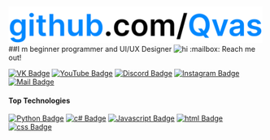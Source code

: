 <img src="github.com-Qvas.png" width="500px">
##I m beginner programmer and UI/UX Designer <img src="https://user-images.githubusercontent.com/1303154/88677602-1635ba80-d120-11ea-84d8-d263ba5fc3c0.gif" width="40px" alt="hi">
:mailbox: Reach me out!

[![VK Badge](https://img.shields.io/badge/-Pavel_Rogozhkin-1ca0f1?style=flat&labelColor=1ca0f1&logo=VK&logoColor=white)](https://vk.com/rogozhkin) [![YouTube Badge](https://img.shields.io/badge/-Qvas-e74c3c?style=flat&labelColor=e74c3c&logo=youtube&logoColor=white)](https://youtube.com/Qvas777) [![Discord Badge](https://img.shields.io/badge/-Qvas%237777-5865F2?style=flat&labelColor=5865F2&logo=Discord&logoColor=white)](https://discord.gg/7tESNGn) [![Instagram Badge](https://img.shields.io/badge/-@Qvas777-e84393?style=flat&labelColor=e84393&logo=instagram&logoColor=white)](https://instagram.com/Qvas777) [![Mail Badge](https://img.shields.io/badge/-osvss@ya.ru-c0392b?style=flat&labelColor=c0392b&logo=gmail&logoColor=white)](mailto:osvss@ya.ru)
#### Top Technologies
[![Python Badge](https://img.shields.io/badge/-Python-blue?style=for-the-badge&labelColor=black&logo=python&logoColor=61DBFB)](#) [![c# Badge](https://img.shields.io/badge/-C%23-purple?style=for-the-badge&labelColor=black&logo=C&logoColor=purple)](#) [![Javascript Badge](https://img.shields.io/badge/-Javascript-F0DB4F?style=for-the-badge&labelColor=black&logo=javascript&logoColor=F0DB4F)](#) [![html Badge](https://img.shields.io/badge/-html-red?style=for-the-badge&labelColor=black&logo=html5&logoColor=red)](#) [![css Badge](https://img.shields.io/badge/-css-blue?style=for-the-badge&labelColor=black&logo=css3&logoColor=blue)](#)
